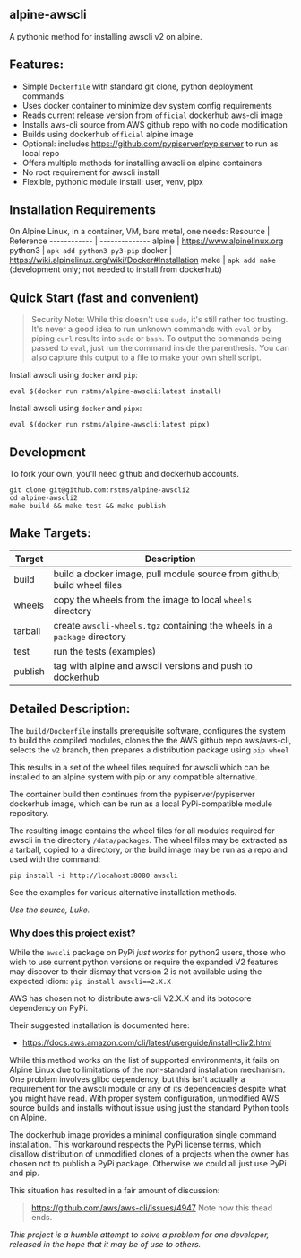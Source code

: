 alpine-awscli
-------------

A pythonic method for installing awscli v2 on alpine.

## Features:
- Simple `Dockerfile` with standard git clone, python deployment commands
- Uses docker container to minimize dev system config requirements
- Reads current release version from `official` dockerhub aws-cli image
- Installs aws-cli source from AWS github repo with no code modification
- Builds using dockerhub `official` alpine image
- Optional: includes https://github.com/pypiserver/pypiserver to run as local repo
- Offers multiple methods for installing awscli on alpine containers
- No root requirement for awscli install
- Flexible, pythonic module install: user, venv, pipx

## Installation Requirements
On Alpine Linux, in a container, VM, bare metal, one needs:
Resource     | Reference
------------ | --------------
alpine       | https://www.alpinelinux.org
python3      | `apk add python3 py3-pip`
docker       | https://wiki.alpinelinux.org/wiki/Docker#Installation
make         | `apk add make` (development only; not needed to install from dockerhub)

## Quick Start (fast and convenient)

 > Security Note: While this doesn't use `sudo`, it's still rather too trusting.
 > It's never a good idea to run unknown commands with `eval` or by piping `curl` 
 > results into `sudo` or `bash`.
 > To output the commands being passed to `eval`, just run the command inside the parenthesis.
 > You can also capture this output to a file to make your own shell script.

Install awscli using `docker` and `pip`:
```
eval $(docker run rstms/alpine-awscli:latest install)
```

Install awscli using `docker` and `pipx`:
```
eval $(docker run rstms/alpine-awscli:latest pipx)
```

## Development
To fork your own, you'll need github and dockerhub accounts.
```
git clone git@github.com:rstms/alpine-awscli2
cd alpine-awscli2
make build && make test && make publish 
```

## Make Targets:
Target  | Description
------- | -----------
build   | build a docker image, pull module source from github; build wheel files
wheels  | copy the wheels from the image to local `wheels` directory
tarball | create `awscli-wheels.tgz` containing the wheels in a `package` directory
test    | run the tests (examples)
publish | tag with alpine and awscli versions and push to dockerhub 


## Detailed Description:
The `build/Dockerfile` installs prerequisite software, configures the system to build the
compiled modules, clones the the AWS github repo aws/aws-cli, selects the `v2` branch,
then prepares a distribution package using `pip wheel`

This results in a set of the wheel files required for awscli which can be installed to an
alpine system with pip or any compatible alternative.

The container build then continues from the pypiserver/pypiserver dockerhub image,
which can be run as a local PyPi-compatible module repository.

The resulting image contains the wheel files for all modules required for
awscli in the directory `/data/packages`.  The wheel files may be extracted
as a tarball, copied to a directory, or the build image may be run as a repo
and used with the command:
```
pip install -i http://locahost:8080 awscli
```

See the examples for various alternative installation methods.

*Use the source, Luke.*


### Why does this project exist? 

While the `awscli` package on PyPi *just works* for python2 users, those
who wish to use current python versions or require the expanded V2 features
may discover to their dismay that version 2 is not available using the expected
 idiom: `pip install awscli==2.X.X`

AWS has chosen not to distribute aws-cli V2.X.X and its botocore dependency on PyPi.

Their suggested installation is documented here:
 - https://docs.aws.amazon.com/cli/latest/userguide/install-cliv2.html

While this method works on the list of supported environments, it fails on Alpine
Linux due to limitations of the non-standard installation mechanism.  One problem
involves glibc dependency, but this isn't actually a requirement for the awscli
module or any of its dependencies despite what you might have read.  With proper
system configuration, unmodified AWS source builds and installs without issue using
just the standard Python tools on Alpine.

The dockerhub image provides a minimal configuration single command installation.
This workaround respects the PyPi license terms, which disallow distribution of
unmodified clones of a projects when the owner has chosen not to publish a PyPi
package.  Otherwise we could all just use PyPi and pip.

This situation has resulted in a fair amount of discussion:
> https://github.com/aws/aws-cli/issues/4947
Note how this thead ends.

*This project is a humble attempt to solve a problem for one developer,
released in the hope that it may be of use to others.*
